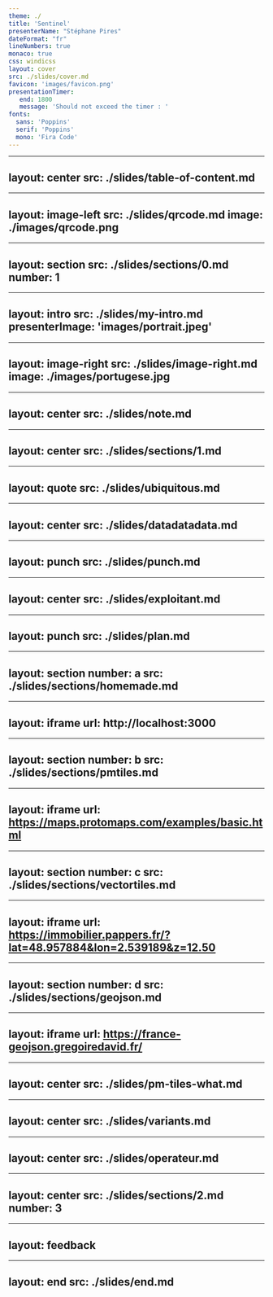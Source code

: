 ```yaml
---
theme: ./
title: 'Sentinel'
presenterName: "Stéphane Pires"
dateFormat: "fr"
lineNumbers: true
monaco: true
css: windicss
layout: cover
src: ./slides/cover.md
favicon: 'images/favicon.png'
presentationTimer:
   end: 1800
   message: 'Should not exceed the timer : '
fonts: 
  sans: 'Poppins'
  serif: 'Poppins'
  mono: 'Fira Code'
---
```


---
layout: center
src: ./slides/table-of-content.md
---

---
layout: image-left
src: ./slides/qrcode.md
image: ./images/qrcode.png
---

---
layout: section
src: ./slides/sections/0.md
number: 1
---


---
layout: intro
src: ./slides/my-intro.md
presenterImage: 'images/portrait.jpeg'
---

---
layout: image-right
src: ./slides/image-right.md
image: ./images/portugese.jpg
---



---
layout: center
src: ./slides/note.md
---



---
layout: center
src: ./slides/sections/1.md
---

---
layout: quote
src: ./slides/ubiquitous.md
---

---
layout: center
src: ./slides/datadatadata.md
---



---
layout: punch
src: ./slides/punch.md
---

---
layout: center
src: ./slides/exploitant.md
---

---
layout: punch
src: ./slides/plan.md
---

---
layout: section
number: a
src: ./slides/sections/homemade.md
---


---
layout: iframe
url: http://localhost:3000
---

---
layout: section
number: b
src: ./slides/sections/pmtiles.md
---



---
layout: iframe
url: https://maps.protomaps.com/examples/basic.html
---

---
layout: section
number: c
src: ./slides/sections/vectortiles.md
---


---
layout: iframe
url: https://immobilier.pappers.fr/?lat=48.957884&lon=2.539189&z=12.50
---

---
layout: section
number: d
src: ./slides/sections/geojson.md
---

---
layout: iframe
url: https://france-geojson.gregoiredavid.fr/
---



---
layout: center
src: ./slides/pm-tiles-what.md
---

---
layout: center
src: ./slides/variants.md
---

---
layout: center
src: ./slides/operateur.md
---



---
layout: center
src: ./slides/sections/2.md
number: 3
---


---
layout: feedback
---


---
layout: end
src: ./slides/end.md
---


